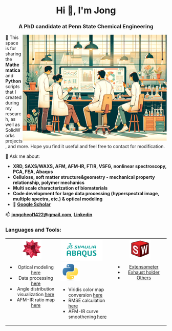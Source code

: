 
<h1 align="center">Hi 👋, I'm Jong</h1>
<h3 align="center">A PhD candidate at Penn State Chemical Engineering</h3>
<img align="right" alt="Coding" width="450" src="https://github.com/JasonL1422/Images/blob/main/main3.png">

🌱 This space is for sharing the **Mathematica** and **Python** scripts that I created during my research, as well as SolidWorks projects, and more. Hope you find it useful and feel free to contact for modification.

💬 Ask me about:
- **XRD, SAXS/WAXS, AFM, AFM-IR, FTIR, VSFG, nonlinear spectroscopy, PCA, FEA, Abaqus**
- **Cellulose, soft matter structure&geometry - mechanical property relationship, polymer mechanics**
- **Multi scale characterization of biomaterials**
- **Code development for large data processing (hyperspectral image, multiple spectra, etc.) & optical modeling**
- 🔬 **[Google Scholar](https://scholar.google.com/citations?user=D79p8IoAAAAJ&hl=en&oi=ao)**
  
📫 **jongcheol1422@gmail.com**, **[Linkedin](http://www.linkedin.com/in/jongcheol-lee2)**

<h3 align="left">Languages and Tools:</h3>

<table>
<tr>
<!-- Mathematica Column -->
<td align="center" valign="top" width="33%">
  <a href="https://www.wolfram.com/mathematica" target="_blank" rel="noreferrer">
    <img src="https://github.com/JasonL1422/Images/blob/main/mathematica.png" alt="Mathematica" width="60" >
  </a>
  <!-- List of links -->
  
- Optical modeling [here](https://github.com/JasonL1422/Optical-modeling-for-crossed-polarization-microscopy-intensity/blob/main/README.md)
- Data processing [here](https://github.com/JasonL1422/hyperspectral-image-data-processing-through-Mathematica/blob/main/README.md)
- Angle distribution visualization [here](https://github.com/JasonL1422/fiber-distribution/blob/main/README.md)
- AFM-IR ratio map [here](https://github.com/JasonL1422/AFM-IR-amp-ratio-plot/blob/main/README.md)

</td>

<!-- Abaqus & Python Column -->
<td valign="top" width="34%">
 <a href="https://www.3ds.com/products/simulia/abaqus" target="_blank" rel="noreferrer">
    <img src="https://github.com/JasonL1422/Images/blob/main/Abaqus.png" alt="Abaqus" width="130"/>
  </a>
  <a href="https://www.python.org" target="_blank" rel="noreferrer">
    <img src="https://raw.githubusercontent.com/devicons/devicon/master/icons/python/python-original.svg" alt="python" width="60"/>
  </a>
<!-- List of links -->
  
- Viridis color map conversion [here](https://github.com/JasonL1422/Viridis-color-map/blob/main/README.md)
- RMSE calculation [here](https://github.com/JasonL1422/multiple-RMSE-calculation)
- AFM-IR curve smoothening [here](https://github.com/JasonL1422/AFM-IR-spectra-smoothening/blob/main/README.md)

</td>

<!-- SolidWorks Column -->
<td align="center" valign="top" width="33%">
  <a href="https://www.solidworks.com" target="_blank" rel="noreferrer">
    <img src="https://github.com/JasonL1422/Images/blob/main/sw2.png" alt="SolidWorks" width="65"/>
  </a>
  <!-- List of links -->
  
- [Extensometer](https://github.com/JasonL1422/Extensometer/blob/main/README.md)
- [Exhaust holder](https://github.com/JasonL1422/Exhaust-holder/blob/main/README.md)
- [Others](https://github.com/JasonL1422/SolidWorks-CAD/blob/main/README.md)

</td>
</tr>
</table>
